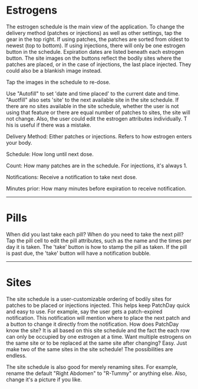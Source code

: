 
# Estrogens

The estrogen schedule is the main view of the application. 
To change the delivery method (patches or injections) as well as other settings, tap the gear in the top right.
If using patches, the patches are sorted from oldest to newest (top to bottom).
If using injections, there will only be one estrogen button in the schedule.
Expiration dates are listed beneath each estrogen button.
The site images on the buttons reflect the bodily sites where the patches are placed, 
or in the case of injections, the last place injected. They could also be a blankish image instead.

Tap the images in the schedule to re-dose.

Use "Autofill" to set 'date and time placed' to the current date and time. 
"Auotfill" also sets 'site' to the next available site in the site schedule. 
If there are no sites available in the site schedule, 
whether the user is not using that feature or there are equal number of patches to sites, 
the site will not change. Also, the user could edit the estrogen attributes individually. T
his is useful if there was a mistake.

  Delivery Method: Either patches or injections. Refers to how estrogen enters your body.

  Schedule: How long until next dose.

  Count: How many patches are in the schedule. For injections, it's always 1.

  Notifications: Receive a notification to take next dose.

  Minutes prior: How many minutes before expiration to receive notification.
  
--------------

# Pills

When did you last take each pill?
When do you need to take the next pill?
Tap the pill cell to edit the pill attributes, such as the name and the times per day it is taken.
The 'take' button is how to stamp the pill as taken. If the pill is past due, the 'take' button will have a notification bubble.

--------------

# Sites

The site schedule is a user-customizable ordering of bodily sites for patches to be placed or injections injected. 
This helps keep PatchDay quick and easy to use. 
For example, say the user gets a patch-expired notification. 
This notification will mention where to place the next patch and a button to change it directly from the notification.
How does PatchDay know the site? 
It is all based on this site schedule and the fact the each row can only be occupied by one estrogen at a time. 
Want multiple estrogens on the same site or to be replaced at the same site after changing? 
Easy. Just make two of the same sites in the site schedule! The possibilities are endless.

The site schedule is also good for merely renaming sites. 
For example, rename the default "Right Abdomen" to "R-Tummy" or anything else. 
Also, change it's a picture if you like.
